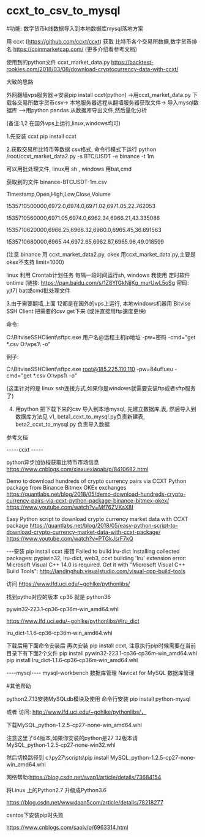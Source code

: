 # ccxt_to_csv_to_mysql


#功能: 数字货币k线数据导入到本地数据库mysql落地方案


用 ccxt (https://github.com/ccxt/ccxt) 获取 比特币各个交易所数据,数字货币排名 https://coinmarketcap.com/ (更多介绍看参考文档)


使用到的python文件 ccxt_market_data.py https://backtest-rookies.com/2018/03/08/download-cryptocurrency-data-with-ccxt/


大致的思路

外网翻墙vps服务器->安装pip install ccxt(python) ->用ccxt_market_data.py 下载各交易所数字货币csv-> 本地服务器远程从翻墙服务器获取文件-> 导入mysql数据库 -->用python pandas 从数据库导出文件,然后量化分析


(备注:1,2 在国外vps上运行,linux,windows均可)

1.先安装 ccxt   pip install ccxt 

2.获取交易所比特币等数据 csv格式, 命令行模式下运行 python /root/ccxt_market_data2.py -s BTC/USDT -e binance -t 1m

可以用批处理文件, linux用 sh , windows 用bat,cmd

获取到的文件 binance-BTCUSDT-1m.csv 

Timestamp,Open,High,Low,Close,Volume

1535710500000,6972.0,6974.0,6971.02,6971.05,22.762053

1535710560000,6971.05,6974.0,6962.34,6966.21,43.335086

1535710620000,6966.25,6968.32,6960.0,6965.45,36.691563

1535710680000,6965.44,6972.65,6962.87,6965.96,49.018599

(注意 binance 用 ccxt_market_data2.py, okex 用ccxt_market_data.py,主要是okex不支持 limit=1000)


linux 利用 Crontab计划任务 每隔一段时间运行sh, windows 我使用 定时软件ontime (链接: https://pan.baidu.com/s/1Z8YfGkNjjKg_murUwL5oSg 密码: yjt7) bat或cmd批处理文件


3.由于需要翻墙,上面 12都是在国外的vps上运行,  本地windows机器用 Bitvise SSH Client 把需要的csv get下来 (或许直接用ftp速度更快)

命令:

C:\BitviseSSHClient\sftpc.exe 用户名@远程主机ip地址 -pw=密码 -cmd="get *.csv O:\vps1\ -o"

例子: 

C:\BitviseSSHClient\sftpc.exe root@185.225.110.110 -pw=84uf!ueu -cmd="get *.csv O:\vps1\ -o"

(这里针对的是 linux ssh连接方式,如果你是windows就需要安装ftp或者sftp服务了)


4. 用python 把下载下来的csv 导入到本地mysql, 先建立数据库,表, 然后导入到数据库方法见 v1, beta1_ccxt_to_mysql.py负责新建表, beta2_ccxt_to_mysql.py 负责导入数据



参考文档

-----ccxt -----

python异步加协程获取比特币市场信息 https://www.cnblogs.com/xiaxuexiaoab/p/8410682.html

Demo to download hundreds of crypto currency pairs via CCXT Python package from Binance Bitmex OKEx exchanges
https://quantlabs.net/blog/2018/05/demo-download-hundreds-crypto-currency-pairs-via-ccxt-python-package-binance-bitmex-okex/
https://www.youtube.com/watch?v=Mf76ZVKsX8I

Easy Python script to download crypto currency market data with CCXT package
https://quantlabs.net/blog/2018/05/easy-python-script-to-download-crypto-currency-market-data-with-ccxt-package/
https://www.youtube.com/watch?v=PTGkJsrF7kQ


---安装 pip install ccxt 报错
Failed to build lru-dict
Installing collected packages: pypiwin32, lru-dict, web3, ccxt
 building 'lru' extension
error: Microsoft Visual C++ 14.0 is required. Get it with "Microsoft Visual C++ Build Tools": http://landinghub.visualstudio.com/visual-cpp-build-tools

访问 https://www.lfd.uci.edu/~gohlke/pythonlibs/


找到pytho对应的版本 cp36 就是 python36


pywin32‑223.1‑cp36‑cp36m‑win_amd64.whl


https://www.lfd.uci.edu/~gohlke/pythonlibs/#lru_dict

lru_dict‑1.1.6‑cp36‑cp36m‑win_amd64.whl


下载后用下面命令安装后 再次安装 pip install ccxt, 注意执行pip时候需要在当前目录下有下面2个文件
pip install pywin32‑223.1‑cp36‑cp36m‑win_amd64.whl
pip install lru_dict‑1.1.6‑cp36‑cp36m‑win_amd64.whl



----mysql----
mysql-workbench 数据库管理
Navicat for MySQL 数据库管理



#其他帮助

python2.7.13安装MySQLdb模块及使用
命令行安装
    pip install python-mysql
    
或者
访问: http://www.lfd.uci.edu/~gohlke/pythonlibs/，

下载MySQL_python-1.2.5-cp27-none-win_amd64.whl   

注意这里了64版本,如果你安装的python是27 32版本请 MySQL_python‑1.2.5‑cp27‑none‑win32.whl

然后切换路径到 c:\py27\scripts\pip install MySQL_python-1.2.5-cp27-none-win_amd64.whl 

网络帮助:https://blog.csdn.net/svap1/article/details/73684154



将Linux 上的Python2.7 升级成Python3.6

https://blog.csdn.net/wwwdaan5com/article/details/78218277


centos下安装pip时失败

https://www.cnblogs.com/saolv/p/6963314.html








